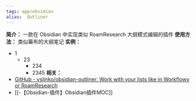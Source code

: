 ```yaml
---
tags: app/obsidian
alias:  Outliner
---
```

**简介：**
一款在 Obsidian 中实现类似 RoamResearch 大纲模式编辑的插件
**使用方法：**
类似幕布的大纲笔记
**实例：**
* 1
	* 23
		* 234
		* 2345
**相关：**
* [GitHub - vslinko/obsidian-outliner: Work with your lists like in Workflowy or RoamResearch](https://github.com/vslinko/obsidian-outliner)
* [[-【Obsidian-插件】Obsidian插件MOC]]